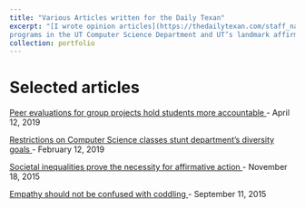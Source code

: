 ```yaml
---
title: "Various Articles written for the Daily Texan"
excerpt: "[I wrote opinion articles](https://thedailytexan.com/staff_name/ashvin-govil/) for the Daily Texan college newspaper in 2015 and 2019. Topics included a variety of important higher education issues such as diversity
programs in the UT Computer Science Department and UT’s landmark affirmative action case in the Supreme Court."
collection: portfolio
---
```


Selected articles
=================
[Peer evaluations for group projects hold students more accountable
](https://thedailytexan.com/2019/04/12/peer-evaluations-for-group-projects-hold-students-more-accountable/) - April 12, 2019

[Restrictions on Computer Science classes stunt department’s diversity goals
](https://thedailytexan.com/2019/02/12/restrictions-on-computer-science-classes-stunt-departments-diversity-goals/) - February 12, 2019

[Societal inequalities prove the necessity for affirmative action
](https://thedailytexan.com/2015/11/18/societal-inequalities-prove-the-necessity-for-affirmative-action/) - November 18, 2015

[Empathy should not be confused with coddling
](https://thedailytexan.com/2015/09/11/empathy-should-not-be-confused-with-coddling/) - September 11, 2015